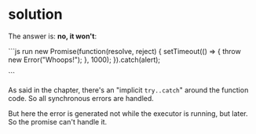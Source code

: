 # solution

The answer is: **no, it won't**:

\`\`\`js run new Promise\(function\(resolve, reject\) { setTimeout\(\(\) =&gt; { throw new Error\("Whoops!"\); }, 1000\); }\).catch\(alert\);

\`\`\`

As said in the chapter, there's an "implicit `try..catch`" around the function code. So all synchronous errors are handled.

But here the error is generated not while the executor is running, but later. So the promise can't handle it.

